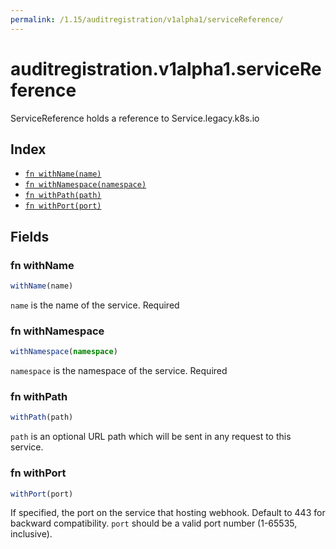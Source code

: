 ```yaml
---
permalink: /1.15/auditregistration/v1alpha1/serviceReference/
---
```


# auditregistration.v1alpha1.serviceReference

ServiceReference holds a reference to Service.legacy.k8s.io

## Index

* [`fn withName(name)`](#fn-withname)
* [`fn withNamespace(namespace)`](#fn-withnamespace)
* [`fn withPath(path)`](#fn-withpath)
* [`fn withPort(port)`](#fn-withport)

## Fields

### fn withName

```ts
withName(name)
```

`name` is the name of the service. Required

### fn withNamespace

```ts
withNamespace(namespace)
```

`namespace` is the namespace of the service. Required

### fn withPath

```ts
withPath(path)
```

`path` is an optional URL path which will be sent in any request to this service.

### fn withPort

```ts
withPort(port)
```

If specified, the port on the service that hosting webhook. Default to 443 for backward compatibility. `port` should be a valid port number (1-65535, inclusive).